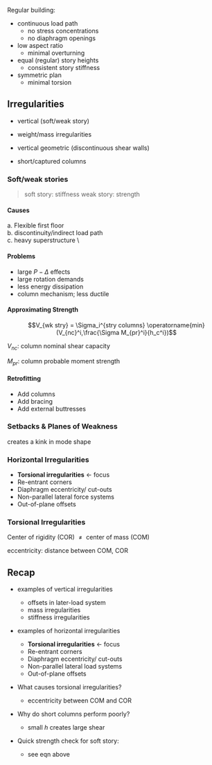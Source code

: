 Regular building:

- continuous load path
  - no stress concentrations
  - no diaphragm openings
- low aspect ratio
  - minimal overturning
- equal (regular) story heights
  - consistent story stiffness
- symmetric plan
  - minimal torsion

## Irregularities

- vertical (soft/weak story)
- weight/mass irregularities
- vertical geometric (discontinuous shear walls)

- short/captured columns

### Soft/weak stories

> soft story: stiffness
> weak story: strength

#### Causes

a. Flexible first floor \
b. discontinuity/indirect load path \
c. heavy superstructure \

#### Problems

- large $P-\Delta$ effects
- large rotation demands
- less energy dissipation
- column mechanism; less ductile

#### Approximating Strength

$$V_{wk stry} = \Sigma_i^{stry columns} \operatorname{min}(V_{nc}^i,\frac{\Sigma M_{pr}^i}{h_c^i})$$

$V_{nc}$: column nominal shear capacity

$M_{pr}$: column probable moment strength

#### Retrofitting

- Add columns
- Add bracing
- Add external buttresses

### Setbacks & Planes of Weakness

 creates a kink in mode shape

### Horizontal Irregularities

- **Torsional irregularities** <- focus
- Re-entrant corners
- Diaphragm eccentricity/ cut-outs
- Non-parallel lateral force systems
- Out-of-plane offsets

### Torsional Irregularities

Center of rigidity (COR) $\not ={}$ center of mass (COM)

eccentricity: distance between COM, COR

## Recap

- examples of vertical irregularities
  - offsets in later-load system
  - mass irregularities
  - stiffness irregularities

- examples of horizontal irregularities
  - **Torsional irregularities** <- focus
  - Re-entrant corners
  - Diaphragm eccentricity/ cut-outs
  - Non-parallel lateral load systems
  - Out-of-plane offsets

- What causes torsional irregularities?
  - eccentricity between COM and COR

- Why do short columns perform poorly?
  - small $h$ creates large shear

- Quick strength check for soft story:
  - see eqn above
